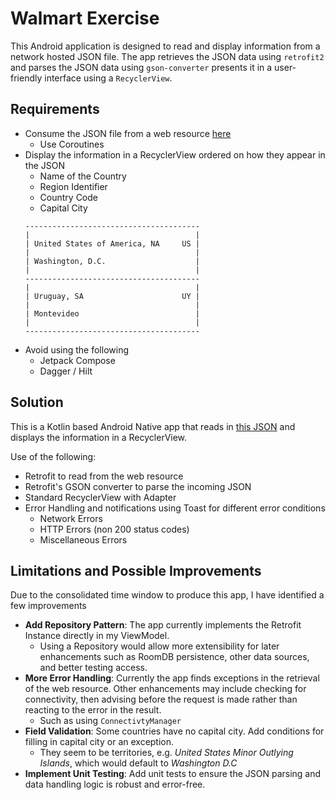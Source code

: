 # Walmart Exercise


This Android application is designed to read and display information from a network hosted JSON file. The app retrieves the JSON data using `retrofit2` and parses the JSON data using `gson-converter` presents it in a user-friendly interface using a `RecyclerView`.

## Requirements
- Consume the JSON file from a web resource [here](https://gist.githubusercontent.com/peymano-wmt/32dcb892b06648910ddd40406e37fdab/raw/db25946fd77c5873b0303b858e861ce724e0dcd0/countries.json)
    - Use Coroutines
- Display the information in a RecyclerView ordered on how they appear in the JSON
    - Name of the Country
    - Region Identifier
    - Country Code
    - Capital City
    ``` 
  --------------------------------------- 
  |                                     | 
  | United States of America, NA     US | 
  |                                     | 
  | Washington, D.C.                    | 
  |                                     | 
  --------------------------------------- 
  |                                     | 
  | Uruguay, SA                      UY | 
  |                                     | 
  | Montevideo                          | 
  |                                     |
  --------------------------------------- 

- Avoid using the following
    - Jetpack Compose
    - Dagger / Hilt

## Solution
This is a Kotlin based Android Native app that reads in [this JSON](https://gist.githubusercontent.com/peymano-wmt/32dcb892b06648910ddd40406e37fdab/raw/db25946fd77c5873b0303b858e861ce724e0dcd0/countries.json) and displays the information in a RecyclerView.

Use of the following:
- Retrofit to read from the web resource
- Retrofit's GSON converter to parse the incoming JSON
- Standard RecyclerView with Adapter
- Error Handling and notifications using Toast for different error conditions
  - Network Errors
  - HTTP Errors (non 200 status codes)
  - Miscellaneous Errors

## Limitations and Possible Improvements

Due to the consolidated time window to produce this app, I have identified a few improvements

- **Add Repository Pattern**: The app currently implements the Retrofit Instance directly in my ViewModel. 
  - Using a Repository would allow more extensibility for later enhancements such as RoomDB persistence, other data sources, and better testing access.
- **More Error Handling**: Currently the app finds exceptions in the retrieval of the web resource. Other enhancements may include checking for connectivity, then advising before the request is made rather than reacting to the error in the result.
  - Such as using `ConnectivtyManager`
- **Field Validation**: Some countries have no capital city. Add conditions for filling in capital city or an exception.
  - They seem to be territories, e.g. *United States Minor Outlying Islands*, which would default to *Washington D.C*  
- **Implement Unit Testing**: Add unit tests to ensure the JSON parsing and data handling logic is robust and error-free.
